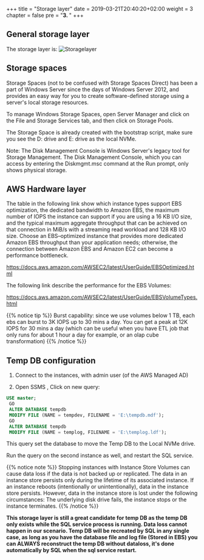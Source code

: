 +++
title = "Storage layer"
date = 2019-03-21T20:40:20+02:00
weight = 3
chapter = false
pre = "<b>3. </b>"
+++

## General storage layer

The storage layer is:
![Storagelayer](/images/screenshots/Architecture/mssql-draw-workshop-Page-2.png?classes=border,shadow)

## Storage spaces

Storage Spaces (not to be confused with Storage Spaces Direct) has been a part of Windows Server since the days of Windows Server 2012, and provides an easy way for you to create software-defined storage using a server's local storage resources.

To manage Windows Storage Spaces, open Server Manager and click on the File and Storage Services tab, and then click on Storage Pools.

The Storage Space is already created with the bootstrap script, make sure you see the D: drive and E: drive as the local NVMe.

Note:
The Disk Management Console is Windows Server's legacy tool for Storage Management. The Disk Management Console, which you can access by entering the Diskmgmt.msc command at the Run prompt, only shows physical storage.

## AWS Hardware layer

The table in the following link show which instance types support EBS optimization, the dedicated bandwidth to Amazon EBS, the maximum number of IOPS the instance can support if you are using a 16 KB I/O size, and the typical maximum aggregate throughput that can be achieved on that connection in MiB/s with a streaming read workload and 128 KB I/O size. Choose an EBS–optimized instance that provides more dedicated Amazon EBS throughput than your application needs; otherwise, the connection between Amazon EBS and Amazon EC2 can become a performance bottleneck.

https://docs.aws.amazon.com/AWSEC2/latest/UserGuide/EBSOptimized.html

The following link describe the performance for the EBS Volumes:

https://docs.aws.amazon.com/AWSEC2/latest/UserGuide/EBSVolumeTypes.html

{{% notice tip %}}
Burst capability: since we use volumes below 1 TB, each ebs can burst to 3K IOPS up to 30 mins a day. You can get a peak at 12K IOPS for 30 mins a day (which can be useful when you have ETL job that only runs for about 1 hour a day for example, or an olap cube transformation)
{{% /notice %}}


## Temp DB configuration

1. Connect to the instances, with admin user (of the AWS Managed AD)

1. Open SSMS , Click on new query:

```sql
USE master;
 GO
 ALTER DATABASE tempdb
 MODIFY FILE (NAME = tempdev, FILENAME = 'E:\tempdb.mdf');
 GO
 ALTER DATABASE tempdb
 MODIFY FILE (NAME = templog, FILENAME = 'E:\templog.ldf');
 ```

 This query set the database to move the Temp DB to the Local NVMe drive.

 Run the query on the second instance as well, and restart the SQL service.


{{% notice note %}}
Stopping instances with Instance Store Volumes can cause data loss if the data is not backed up or replicated. The data in an instance store persists only during the lifetime of its associated instance. If an instance reboots (intentionally or unintentionally), data in the instance store persists. However, data in the instance store is lost under the following circumstances: The underlying disk drive fails, the instance stops or the instance terminates.
{{% /notice %}}

**This storage layer is still a great candidate for temp DB as the temp DB only exists while the SQL service process is running. Data loss cannot happen in our scenario. Temp DB will be recreated by SQL in any single case, as long as you have the database file and log file (Stored in EBS) you can ALWAYS reconstruct the temp DB without dataloss, it's done automatically by SQL when the sql service restart.**
